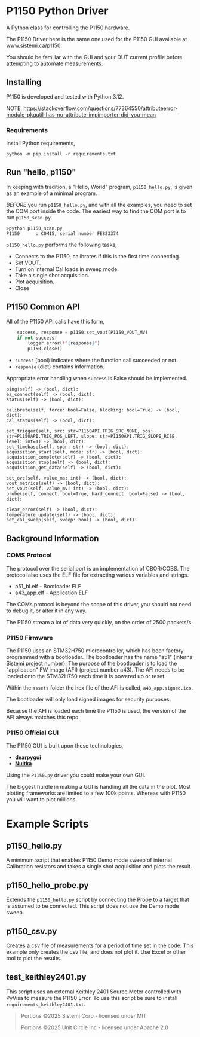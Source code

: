 # P1150 Python Driver

A Python class for controlling the P1150 hardware.

The P1150 Driver here is the same one used for the P1150 GUI available at www.sistemi.ca/p1150.

You should be familiar with the GUI and your DUT current profile before attempting to automate
measurements.


## Installing


P1150 is developed and tested with Python 3.12.

NOTE: https://stackoverflow.com/questions/77364550/attributeerror-module-pkgutil-has-no-attribute-impimporter-did-you-mean


### Requirements


Install Python requirements,

```commandline
python -m pip install -r requirements.txt
```

## Run "hello, p1150"

In keeping with tradition, a "Hello, World" program, `p1150_hello.py`, is given as an example
of a minimal program.  

*BEFORE* you run `p1150_hello.py`, and with all the examples, you need to set the 
COM port inside the code. The easiest way to find the COM port is to run `p1150_scan.py`.


    >python p1150_scan.py
    P1150      : COM15, serial number FE823374


`p1150_hello.py` performs the following tasks,

* Connects to the P1150, calibrates if this is the first time connecting.
* Set VOUT.
* Turn on internal Cal loads in sweep mode.
* Take a single shot acquisition.
* Plot acquisition.
* Close


## P1150 Common API

All of the P1150 API calls have this form,

```python
    success, response = p1150.set_vout(P1150_VOUT_MV)
    if not success:
        logger.error(f"{response}")
        p1150.close()
```
* `success` (bool) indicates where the function call succeeded or not.
* `response` (dict) contains information.

Appropriate error handling when `success` is False should be implemented. 


    
    ping(self) -> (bool, dict):
    ez_connect(self) -> (bool, dict):
    status(self) -> (bool, dict):

    calibrate(self, force: bool=False, blocking: bool=True) -> (bool, dict):
    cal_status(self) -> (bool, dict):

    set_trigger(self, src: str=P1150API.TRIG_SRC_NONE, pos: str=P1150API.TRIG_POS_LEFT, slope: str=P1150API.TRIG_SLOPE_RISE, level: int=1) -> (bool, dict):
    set_timebase(self, span: str) -> (bool, dict):
    acquisition_start(self, mode: str) -> (bool, dict):
    acquisition_complete(self) -> (bool, dict):
    acquisition_stop(self) -> (bool, dict):
    acquisition_get_data(self) -> (bool, dict):

    set_ovc(self, value_ma: int) -> (bool, dict):
    vout_metrics(self) -> (bool, dict):
    set_vout(self, value_mv: int) -> (bool, dict):
    probe(self, connect: bool=True, hard_connect: bool=False) -> (bool, dict):

    clear_error(self) -> (bool, dict):
    temperature_update(self) -> (bool, dict):
    set_cal_sweep(self, sweep: bool) -> (bool, dict):

    


## Background Information

### COMS Protocol

The protocol over the serial port is an implementation of CBOR/COBS.  The protocol also uses
the ELF file for extracting various variables and strings.

- a51_bl.elf - Bootloader ELF
- a43_app.elf - Application ELF

The COMs protocol is beyond the scope of this driver, you should not need to debug it, or
alter it in any way.

The P1150 stream a lot of data very quickly, on the order of 2500 packets/s.

### P1150 Firmware

The P1150 uses an STM32H750 microcontroller, which has been factory programmed with a bootloader.
The bootloader has the name "a51" (internal Sistemi project number).  The purpose of the bootloader
is to load the "application" FW image (AFI) (project number a43).  The AFI needs to be loaded onto the STM32H750
each time it is powered up or reset.

Within the `assets` folder the hex file of the AFI is called, `a43_app.signed.ico`.

The bootloader will only load signed images for security purposes.

Because the AFI is loaded each time the P1150 is used, the version of the AFI always
matches this repo.

### P1150 Official GUI

The P1150 GUI is built upon these technologies,
* **[dearpygui](https://github.com/hoffstadt/DearPyGui)**
* **[Nuitka](https://nuitka.net/)**

Using the `P1150.py` driver you could make your own GUI.

The biggest hurdle in making a GUI is handling all the data in the plot.  Most plotting
frameworks are limited to a few 100k points.  Whereas with P1150 you will want to plot
millions.


# Example Scripts

## p1150_hello.py

A minimum script that enables P1150 Demo mode sweep of internal Calibration resistors and takes a single shot
acquisition and plots the result.


## p1150_hello_probe.py

Extends the `p1150_hello.py` script by connecting the Probe to a target that is assumed to be connected.  This
script does not use the Demo mode sweep.


## p1150_csv.py

Creates a csv file of measurements for a period of time set in the code.  This example only creates the csv
file, and does not plot it.  Use Excel or other tool to plot the results.


## test_keithley2401.py

This script uses an external Keithley 2401 Source Meter controlled with PyVisa to measure the P1150 Error. To
use this script be sure to install `requirements_keithley2401.txt`.



> Portions  ©2025 Sistemi Corp - licensed under MIT
> 
> Portions  ©2025 Unit Circle Inc - licensed under Apache 2.0
